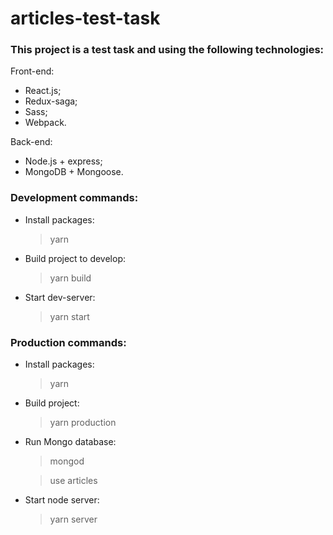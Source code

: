 # articles-test-task

### This project is a test task and using the following technologies:

Front-end:

+ React.js;
+ Redux-saga;
+ Sass;
+ Webpack.

Back-end:

+ Node.js + express;
+ MongoDB + Mongoose.

### Development commands: ###

+ Install packages:

    >yarn
    
+ Build project to develop:

    >yarn build

+ Start dev-server:

    >yarn start

### Production commands: ###

+ Install packages:

    >yarn

+ Build project:

    >yarn production

+ Run Mongo database:

    >mongod

    >use articles

+ Start node server:

    >yarn server
